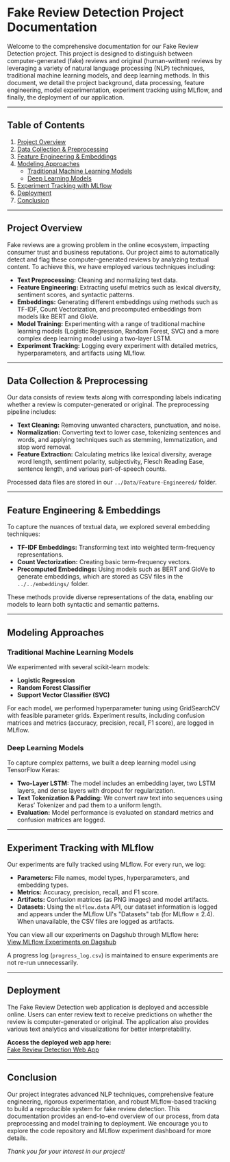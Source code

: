 # Fake Review Detection Project Documentation

Welcome to the comprehensive documentation for our Fake Review Detection project. This project is designed to distinguish between computer-generated (fake) reviews and original (human-written) reviews by leveraging a variety of natural language processing (NLP) techniques, traditional machine learning models, and deep learning methods. In this document, we detail the project background, data processing, feature engineering, model experimentation, experiment tracking using MLflow, and finally, the deployment of our application.

---

## Table of Contents

1. [Project Overview](#project-overview)
2. [Data Collection & Preprocessing](#data-collection--preprocessing)
3. [Feature Engineering & Embeddings](#feature-engineering--embeddings)
4. [Modeling Approaches](#modeling-approaches)
   - [Traditional Machine Learning Models](#traditional-machine-learning-models)
   - [Deep Learning Models](#deep-learning-models)
5. [Experiment Tracking with MLflow](#experiment-tracking-with-mlflow)
6. [Deployment](#deployment)
7. [Conclusion](#conclusion)

---

## Project Overview

Fake reviews are a growing problem in the online ecosystem, impacting consumer trust and business reputations. Our project aims to automatically detect and flag these computer-generated reviews by analyzing textual content. To achieve this, we have employed various techniques including:

- **Text Preprocessing:** Cleaning and normalizing text data.
- **Feature Engineering:** Extracting useful metrics such as lexical diversity, sentiment scores, and syntactic patterns.
- **Embeddings:** Generating different embeddings using methods such as TF-IDF, Count Vectorization, and precomputed embeddings from models like BERT and GloVe.
- **Model Training:** Experimenting with a range of traditional machine learning models (Logistic Regression, Random Forest, SVC) and a more complex deep learning model using a two-layer LSTM.
- **Experiment Tracking:** Logging every experiment with detailed metrics, hyperparameters, and artifacts using MLflow.

---

## Data Collection & Preprocessing

Our data consists of review texts along with corresponding labels indicating whether a review is computer-generated or original. The preprocessing pipeline includes:

- **Text Cleaning:** Removing unwanted characters, punctuation, and noise.
- **Normalization:** Converting text to lower case, tokenizing sentences and words, and applying techniques such as stemming, lemmatization, and stop word removal.
- **Feature Extraction:** Calculating metrics like lexical diversity, average word length, sentiment polarity, subjectivity, Flesch Reading Ease, sentence length, and various part-of-speech counts.

Processed data files are stored in our `../Data/Feature-Engineered/` folder.

---

## Feature Engineering & Embeddings

To capture the nuances of textual data, we explored several embedding techniques:

- **TF-IDF Embeddings:** Transforming text into weighted term-frequency representations.
- **Count Vectorization:** Creating basic term-frequency vectors.
- **Precomputed Embeddings:** Using models such as BERT and GloVe to generate embeddings, which are stored as CSV files in the `../../embeddings/` folder.

These methods provide diverse representations of the data, enabling our models to learn both syntactic and semantic patterns.

---

## Modeling Approaches

### Traditional Machine Learning Models

We experimented with several scikit-learn models:

- **Logistic Regression**
- **Random Forest Classifier**
- **Support Vector Classifier (SVC)**

For each model, we performed hyperparameter tuning using GridSearchCV with feasible parameter grids. Experiment results, including confusion matrices and metrics (accuracy, precision, recall, F1 score), are logged in MLflow.

### Deep Learning Models

To capture complex patterns, we built a deep learning model using TensorFlow Keras:

- **Two-Layer LSTM:** The model includes an embedding layer, two LSTM layers, and dense layers with dropout for regularization.
- **Text Tokenization & Padding:** We convert raw text into sequences using Keras’ Tokenizer and pad them to a uniform length.
- **Evaluation:** Model performance is evaluated on standard metrics and confusion matrices are logged.

---

## Experiment Tracking with MLflow

Our experiments are fully tracked using MLflow. For every run, we log:

- **Parameters:** File names, model types, hyperparameters, and embedding types.
- **Metrics:** Accuracy, precision, recall, and F1 score.
- **Artifacts:** Confusion matrices (as PNG images) and model artifacts.
- **Datasets:** Using the `mlflow.data` API, our dataset information is logged and appears under the MLflow UI's "Datasets" tab (for MLflow ≥ 2.4). When unavailable, the CSV files are logged as artifacts.

You can view all our experiments on Dagshub through MLflow here:  
[View MLflow Experiments on Dagshub](https://dagshub.com/malhar.c.prajapati/my-first-repo.mlflow/)

A progress log (`progress_log.csv`) is maintained to ensure experiments are not re-run unnecessarily.

---

## Deployment

The Fake Review Detection web application is deployed and accessible online. Users can enter review text to receive predictions on whether the review is computer-generated or original. The application also provides various text analytics and visualizations for better interpretability.

**Access the deployed web app here:**  
[Fake Review Detection Web App](https://fake-review-detection-mkgwujmh2b6dzcgb6gka2r.streamlit.app/)

---

## Conclusion

Our project integrates advanced NLP techniques, comprehensive feature engineering, rigorous experimentation, and robust MLflow-based tracking to build a reproducible system for fake review detection. This documentation provides an end-to-end overview of our process, from data preprocessing and model training to deployment. We encourage you to explore the code repository and MLflow experiment dashboard for more details.

*Thank you for your interest in our project!*
